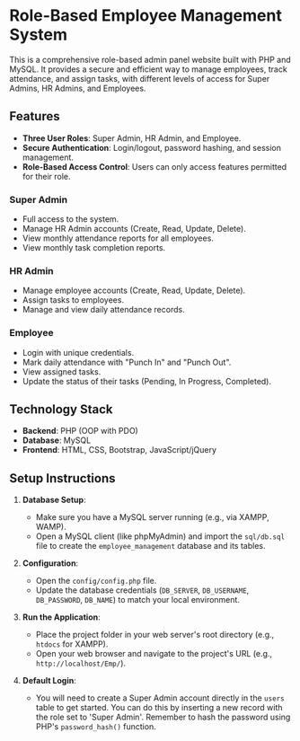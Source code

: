 # Role-Based Employee Management System

This is a comprehensive role-based admin panel website built with PHP and MySQL. It provides a secure and efficient way to manage employees, track attendance, and assign tasks, with different levels of access for Super Admins, HR Admins, and Employees.

## Features

- **Three User Roles**: Super Admin, HR Admin, and Employee.
- **Secure Authentication**: Login/logout, password hashing, and session management.
- **Role-Based Access Control**: Users can only access features permitted for their role.

### Super Admin
- Full access to the system.
- Manage HR Admin accounts (Create, Read, Update, Delete).
- View monthly attendance reports for all employees.
- View monthly task completion reports.

### HR Admin
- Manage employee accounts (Create, Read, Update, Delete).
- Assign tasks to employees.
- Manage and view daily attendance records.

### Employee
- Login with unique credentials.
- Mark daily attendance with "Punch In" and "Punch Out".
- View assigned tasks.
- Update the status of their tasks (Pending, In Progress, Completed).

## Technology Stack

- **Backend**: PHP (OOP with PDO)
- **Database**: MySQL
- **Frontend**: HTML, CSS, Bootstrap, JavaScript/jQuery

## Setup Instructions

1.  **Database Setup**:
    - Make sure you have a MySQL server running (e.g., via XAMPP, WAMP).
    - Open a MySQL client (like phpMyAdmin) and import the `sql/db.sql` file to create the `employee_management` database and its tables.

2.  **Configuration**:
    - Open the `config/config.php` file.
    - Update the database credentials (`DB_SERVER`, `DB_USERNAME`, `DB_PASSWORD`, `DB_NAME`) to match your local environment.

3.  **Run the Application**:
    - Place the project folder in your web server's root directory (e.g., `htdocs` for XAMPP).
    - Open your web browser and navigate to the project's URL (e.g., `http://localhost/Emp/`).

4.  **Default Login**:
    - You will need to create a Super Admin account directly in the `users` table to get started. You can do this by inserting a new record with the role set to 'Super Admin'. Remember to hash the password using PHP's `password_hash()` function.

